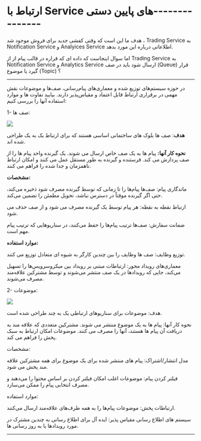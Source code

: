 # ارتباط با Service های پایین دستی---------------

هدف ما این است که وقتی کفشی جدید برای فروش موجود شد ، Trading Service به Notification Service و Analyices Service اطلاعاتی درباره این مورد بدهد.

اما سوال اینجاست که داده ای که قراره در قالب پیام از از Trading Service به Notification Service و Analytics Service ارسال شود باید در صف (Queue) قرار گیرد یا موضوع (Topic) ؟

---

در حوزه سیستم‌های توزیع شده و معماری‌های پیام‌رسانی، صف‌ها و موضوعات نقش مهمی در برقراری ارتباط قابل اعتماد و مقیاس‌پذیر دارند. بیایید تفاوت ها و موارد استفاده آنها را بررسی کنیم:

1- صف ها:

![](Pasted%20image%2020240331193338.png)

**هدف**:
صف ها بلوک های ساختمانی اساسی هستند که برای ارتباط یک به یک طراحی شده اند.

**نحوه کار آنها:**
پیام ها به یک صف خاص ارسال می شوند.
یک گیرنده واحد پیام ها را از صف پردازش می کند.
فرستنده و گیرنده به طور مستقل عمل می کنند و امکان ارتباط ناهمزمان و جدا شده را فراهم می کنند.

**مشخصات:**

ماندگاری پیام:
صف‌ها پیام‌ها را تا زمانی که توسط گیرنده مصرف شود ذخیره می‌کند، حتی اگر گیرنده موقتاً در دسترس نباشد، تحویل مطمئن را تضمین می‌کند.

ارتباط نقطه به نقطه: 
هر پیام توسط یک گیرنده مصرف می شود و از صف حذف می شود.

ضمانت سفارش: 
صف‌ها ترتیب پیام‌ها را حفظ می‌کنند، در سناریوهایی که ترتیب پیام مهم است.

**موارد استفاده:**

توزیع وظایف: 
صف ها وظایف را بین چندین کارگر به شیوه ای متعادل توزیع می کنند.

معماری‌های رویداد محور: 
ارتباطات مبتنی بر رویداد بین میکروسرویس‌ها را تسهیل می‌کند، جایی که رویدادها در یک صف منتشر می‌شوند و توسط مشترکین علاقه‌مند مصرف می‌شوند.

2- موضوعات:

![](Pasted%20image%2020240331193423.png)

هدف: 
موضوعات برای سناریوهای ارتباطی یک به چند طراحی شده است.

نحوه کار آنها:
پیام ها به یک موضوع منتشر می شوند.
مشترکین متعددی که علاقه مند به دریافت آن پیام ها هستند، آنها را مصرف می کنند.
موضوعات امکان ارتباط به سبک پخش را فراهم می کند.

مشخصات:

مدل انتشار/اشتراک: 
پیام های منتشر شده برای یک موضوع برای همه مشترکین علاقه مند پخش می شود.

فیلتر کردن پیام: 
موضوعات اغلب امکان فیلتر کردن بر اساس محتوا را می‌دهند و مصرف انتخابی پیام را ممکن می‌سازد.

موارد استفاده:

ارتباطات پخش: 
موضوعات پیام‌ها را به همه طرف‌های علاقه‌مند ارسال می‌کنند.

سیستم های اطلاع رسانی مقیاس پذیر: 
ایده آل برای اطلاع رسانی به چندین مشترک در مورد رویدادها یا به روز رسانی ها.

---

